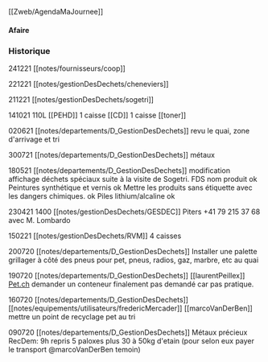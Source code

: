 [[Zweb/AgendaMaJournee]]

#### Afaire

### Historique
241221 [[notes/fournisseurs/coop]]

221221 [[notes/gestionDesDechets/cheneviers]] 

211221 [[notes/gestionDesDechets/sogetri]] 

141021 110L [[PEHD]] 1 caisse [[CD]] 1 caisse [[toner]]

020621 [[notes/departements/D_GestionDesDechets]] revu le quai, zone d'arrivage et tri

300721 [[notes/departements/D_GestionDesDechets]] métaux

180521 [[notes/departements/D_GestionDesDechets]] modification affichage déchets spéciaux suite à la visite de Sogetri. FDS nom produit ok
Peintures synthétique et vernis ok
Mettre les produits sans étiquette avec les dangers chimiques. ok
Piles lithium/alcaline ok

230421 1400 [[notes/gestionDesDechets/GESDEC]] Piters +41 79 215 37 68 avec M. Lombardo 

150221 [[notes/gestionDesDechets/RVM]] 4 caisses

200720 [[notes/departements/D_GestionDesDechets]] Installer une palette grillager à côté des pneus pour pet, pneus, radios, gaz, marbre, etc au quai

190720 [[notes/departements/D_GestionDesDechets]] [[laurentPeillex]] [Pet.ch](http://Pet.ch) demander un conteneur finalement pas demandé car pas pratique.

160720 [[notes/departements/D_GestionDesDechets]] [[notes/equipements/utilisateurs/fredericMercader]] [[marcoVanDerBen]] mettre un point de recyclage pet au tri

090720 [[notes/departements/D_GestionDesDechets]]  Métaux précieux RecDem: 9h repris 5 paloxes plus 30 à 50kg d'etain (pour selon eux payer le transport @marcoVanDerBen  temoin)
